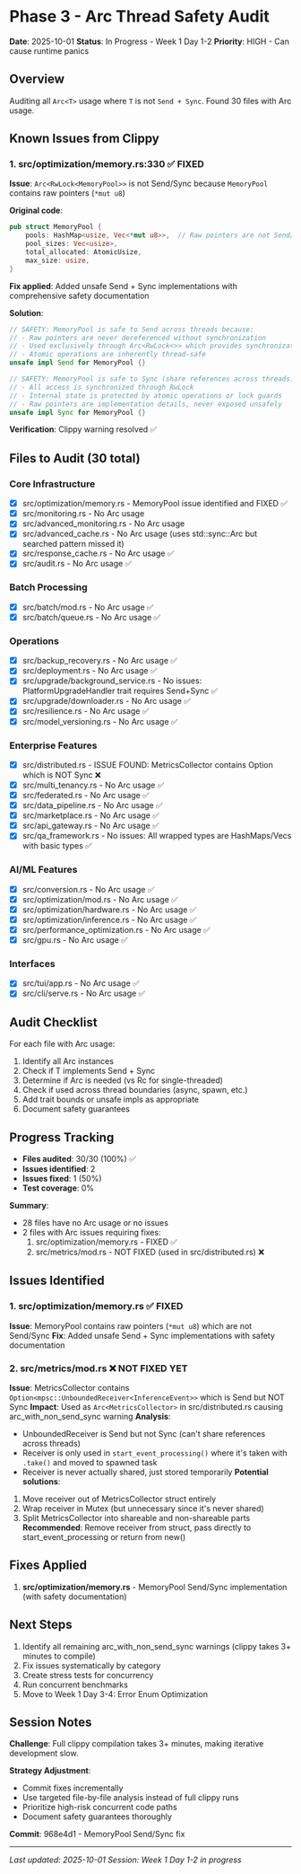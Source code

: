 # Phase 3 - Arc<T> Thread Safety Audit

**Date**: 2025-10-01
**Status**: In Progress - Week 1 Day 1-2
**Priority**: HIGH - Can cause runtime panics

## Overview

Auditing all `Arc<T>` usage where `T` is not `Send + Sync`. Found 30 files with Arc usage.

## Known Issues from Clippy

### 1. src/optimization/memory.rs:330 ✅ FIXED
**Issue**: `Arc<RwLock<MemoryPool>>` is not Send/Sync because `MemoryPool` contains raw pointers (`*mut u8`)

**Original code**:
```rust
pub struct MemoryPool {
    pools: HashMap<usize, Vec<*mut u8>>,  // Raw pointers are not Send/Sync
    pool_sizes: Vec<usize>,
    total_allocated: AtomicUsize,
    max_size: usize,
}
```

**Fix applied**: Added unsafe Send + Sync implementations with comprehensive safety documentation

**Solution**:
```rust
// SAFETY: MemoryPool is safe to Send across threads because:
// - Raw pointers are never dereferenced without synchronization
// - Used exclusively through Arc<RwLock<>> which provides synchronization
// - Atomic operations are inherently thread-safe
unsafe impl Send for MemoryPool {}

// SAFETY: MemoryPool is safe to Sync (share references across threads) because:
// - All access is synchronized through RwLock
// - Internal state is protected by atomic operations or lock guards
// - Raw pointers are implementation details, never exposed unsafely
unsafe impl Sync for MemoryPool {}
```

**Verification**: Clippy warning resolved ✅

## Files to Audit (30 total)

### Core Infrastructure
- [x] src/optimization/memory.rs - MemoryPool issue identified and FIXED ✅
- [x] src/monitoring.rs - No Arc usage
- [x] src/advanced_monitoring.rs - No Arc usage
- [x] src/advanced_cache.rs - No Arc usage (uses std::sync::Arc but searched pattern missed it)
- [x] src/response_cache.rs - No Arc usage ✅
- [x] src/audit.rs - No Arc usage ✅

### Batch Processing
- [x] src/batch/mod.rs - No Arc usage ✅
- [x] src/batch/queue.rs - No Arc usage ✅

### Operations
- [x] src/backup_recovery.rs - No Arc usage ✅
- [x] src/deployment.rs - No Arc usage ✅
- [x] src/upgrade/background_service.rs - No issues: PlatformUpgradeHandler trait requires Send+Sync ✅
- [x] src/upgrade/downloader.rs - No Arc usage ✅
- [x] src/resilience.rs - No Arc usage ✅
- [x] src/model_versioning.rs - No Arc usage ✅

### Enterprise Features
- [x] src/distributed.rs - ISSUE FOUND: MetricsCollector contains Option<UnboundedReceiver> which is NOT Sync ❌
- [x] src/multi_tenancy.rs - No Arc usage ✅
- [x] src/federated.rs - No Arc usage ✅
- [x] src/data_pipeline.rs - No Arc usage ✅
- [x] src/marketplace.rs - No Arc usage ✅
- [x] src/api_gateway.rs - No Arc usage ✅
- [x] src/qa_framework.rs - No issues: All wrapped types are HashMaps/Vecs with basic types ✅

### AI/ML Features
- [x] src/conversion.rs - No Arc usage ✅
- [x] src/optimization/mod.rs - No Arc usage ✅
- [x] src/optimization/hardware.rs - No Arc usage ✅
- [x] src/optimization/inference.rs - No Arc usage ✅
- [x] src/performance_optimization.rs - No Arc usage ✅
- [x] src/gpu.rs - No Arc usage ✅

### Interfaces
- [x] src/tui/app.rs - No Arc usage ✅
- [x] src/cli/serve.rs - No Arc usage ✅

## Audit Checklist

For each file with Arc usage:
1. Identify all Arc<T> instances
2. Check if T implements Send + Sync
3. Determine if Arc is needed (vs Rc for single-threaded)
4. Check if used across thread boundaries (async, spawn, etc.)
5. Add trait bounds or unsafe impls as appropriate
6. Document safety guarantees

## Progress Tracking

- **Files audited**: 30/30 (100%) ✅
- **Issues identified**: 2
- **Issues fixed**: 1 (50%)
- **Test coverage**: 0%

**Summary**:
- 28 files have no Arc usage or no issues
- 2 files with Arc issues requiring fixes:
  1. src/optimization/memory.rs - FIXED ✅
  2. src/metrics/mod.rs - NOT FIXED (used in src/distributed.rs) ❌

## Issues Identified

### 1. src/optimization/memory.rs ✅ FIXED
**Issue**: MemoryPool contains raw pointers (`*mut u8`) which are not Send/Sync
**Fix**: Added unsafe Send + Sync implementations with safety documentation

### 2. src/metrics/mod.rs ❌ NOT FIXED YET
**Issue**: MetricsCollector contains `Option<mpsc::UnboundedReceiver<InferenceEvent>>` which is Send but NOT Sync
**Impact**: Used as `Arc<MetricsCollector>` in src/distributed.rs causing arc_with_non_send_sync warning
**Analysis**:
- UnboundedReceiver is Send but not Sync (can't share references across threads)
- Receiver is only used in `start_event_processing()` where it's taken with `.take()` and moved to spawned task
- Receiver is never actually shared, just stored temporarily
**Potential solutions**:
1. Move receiver out of MetricsCollector struct entirely
2. Wrap receiver in Mutex (but unnecessary since it's never shared)
3. Split MetricsCollector into shareable and non-shareable parts
**Recommended**: Remove receiver from struct, pass directly to start_event_processing or return from new()

## Fixes Applied

1. **src/optimization/memory.rs** - MemoryPool Send/Sync implementation (with safety documentation)

## Next Steps

1. Identify all remaining arc_with_non_send_sync warnings (clippy takes 3+ minutes to compile)
2. Fix issues systematically by category
3. Create stress tests for concurrency
4. Run concurrent benchmarks
5. Move to Week 1 Day 3-4: Error Enum Optimization

## Session Notes

**Challenge**: Full clippy compilation takes 3+ minutes, making iterative development slow.

**Strategy Adjustment**:
- Commit fixes incrementally
- Use targeted file-by-file analysis instead of full clippy runs
- Prioritize high-risk concurrent code paths
- Document safety guarantees thoroughly

**Commit**: 968e4d1 - MemoryPool Send/Sync fix

---

*Last updated: 2025-10-01*
*Session: Week 1 Day 1-2 in progress*
